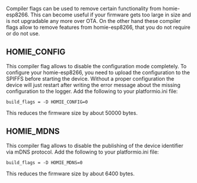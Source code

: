 Compiler flags can be used to remove certain functionality from homie-esp8266. This can become useful if your firmware gets too large in size and is not upgradable any more over OTA. On the other hand these compiler flags allow to remove features from homie-esp8266, that you do not require or do not use.

## HOMIE_CONFIG

This compiler flag allows to disable the configuration mode completely. To configure your homie-esp8266, you need to upload the configuration to the SPIFFS before starting the device. Without a proper configuration the device will just restart after writing the error message about the missing configuration to the logger. Add the following to your platformio.ini file:

```
build_flags = -D HOMIE_CONFIG=0
```

This reduces the firmware size by about 50000 bytes.

## HOMIE_MDNS

This compiler flag allows to disable the publishing of the device identifier via mDNS protocol. Add the following to your platformio.ini file:

```
build_flags = -D HOMIE_MDNS=0
```

This reduces the firmware size by about 6400 bytes.


